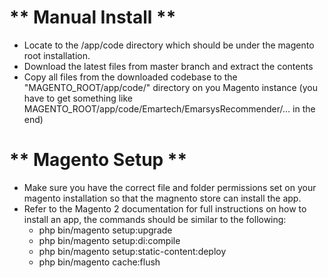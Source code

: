 # ** Manual Install **

- Locate to the /app/code directory which should be under the magento root installation.
- Download the latest files from master branch and extract the contents
- Copy all files from the downloaded codebase to the "MAGENTO_ROOT/app/code/" directory on you Magento instance (you have to get something like MAGENTO_ROOT/app/code/Emartech/EmarsysRecommender/... in the end)

# ** Magento Setup **

- Make sure you have the correct file and folder permissions set on your magento installation so that the magnento store can install the app.
- Refer to the Magento 2 documentation for full instructions on how to install an app, the commands should be similar to the following: 
  - php bin/magento setup:upgrade
  - php bin/magento setup:di:compile
  - php bin/magento setup:static-content:deploy 
  - php bin/magento cache:flush
